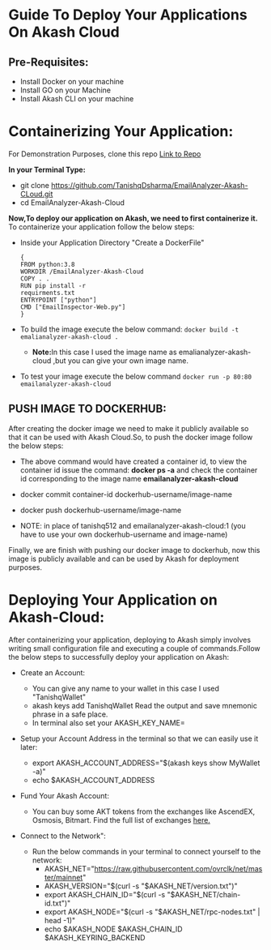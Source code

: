 # Guide To Deploy Your Applications On Akash Cloud

## Pre-Requisites:
* Install Docker on your machine
* Install GO on your Machine
* Install Akash CLI on your machine

# Containerizing Your Application:

For Demonstration Purposes, clone this repo <a  href="https://github.com/TanishqDsharma/EmailAnalyzer-Akash-CLoud.git">Link to Repo</a>

<b>In your Terminal Type:</b>
* git clone https://github.com/TanishqDsharma/EmailAnalyzer-Akash-CLoud.git
* cd EmailAnalyzer-Akash-Cloud

<b>Now,To deploy our application on Akash, we need to first containerize it.</b>
To containerize your application follow the below steps:
* Inside your Application Directory "Create a DockerFile" 
  ```docker
  {
  FROM python:3.8 
  WORKDIR /EmailAnalyzer-Akash-Cloud
  COPY . . 
  RUN pip install -r 
  requirments.txt 
  ENTRYPOINT ["python"] 
  CMD ["EmailInspector-Web.py"] 
  }
  ```  
* To build the image execute the below command:
  ```docker build -t emalianalyzer-akash-cloud . ```
  * <b>Note:</b>In this case I used the image name as emalianalyzer-akash-cloud ,but you can give your own image name.

* To test your image execute the below command
  ```docker run -p 80:80 emailanalyzer-akash-cloud ```
  
## PUSH IMAGE TO DOCKERHUB:

After creating the docker image we need to make it publicly available so that it can be used with Akash Cloud.So, to push the docker image follow the below steps:

* The above command would have created a container id, to view the container id issue the command: <b><b>docker ps -a</b></b> and check the container id corresponding to the image name <b>emailanalyzer-akash-cloud</b>
* docker commit container-id dockerhub-username/image-name
* docker push dockerhub-username/image-name

* NOTE: in place of tanishq512 and emailanalyzer-akash-cloud:1 (you have to use your own dockerhub-username and image-name)

Finally, we are finish with pushing our docker image to dockerhub, now this image is publicly available and can be used by Akash for deployment purposes.

# Deploying Your Application on Akash-Cloud:

After containerizing your application, deploying to Akash simply involves writing small configuration file and executing a couple of commands.Follow the below steps to successfully deploy your application on Akash:

* Create an Account:
  * You can give any name to your wallet in this case I used "TanishqWallet" 
  * akash keys add TanishqWallet
  Read the output and save mnemonic phrase in a safe place.
  * In terminal also set your AKASH_KEY_NAME=

* Setup your Account Address in the terminal so that we can easily use it later:
  * export AKASH_ACCOUNT_ADDRESS="$(akash keys show MyWallet -a)"
  * echo $AKASH_ACCOUNT_ADDRESS

* Fund Your Akash Account:
  * You can buy some AKT tokens from the exchanges like AscendEX, Osmosis, Bitmart. Find the full list of exchanges <a href="https://akash.network/token">here.</a> 

* Connect to the Network":
  * Run the below commands in your terminal to connect yourself to the network:
    * AKASH_NET="https://raw.githubusercontent.com/ovrclk/net/master/mainnet"
    * AKASH_VERSION="$(curl -s "$AKASH_NET/version.txt")"
    * export AKASH_CHAIN_ID="$(curl -s "$AKASH_NET/chain-id.txt")"
    * export AKASH_NODE="$(curl -s "$AKASH_NET/rpc-nodes.txt" | head -1)"
    * echo $AKASH_NODE $AKASH_CHAIN_ID $AKASH_KEYRING_BACKEND






